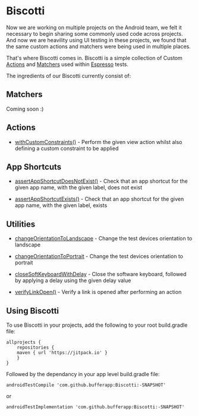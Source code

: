 # Biscotti

Now we are working on multiple projects on the Android team, we felt it necessary to begin sharing some commonly used code across projects. And now we are heavility using UI testing in these projects, we found that the same custom actions and matchers were being used in multiple places.

That's where Biscotti comes in. Biscotti is a simple collection of Custom [Actions](https://developer.android.com/reference/android/support/test/espresso/action/ViewActions.html) and [Matchers](https://developer.android.com/reference/android/support/test/espresso/matcher/ViewMatchers.html) used within [Espresso](https://developer.android.com/training/testing/espresso/index.html) tests.


The ingredients of our Biscotti currently consist of:


Matchers
--------

Coming soon :)


Actions
-------

- [withCustomConstraints()](https://github.com/bufferapp/Biscotti/blob/master/app/src/main/java/org/buffer/android/biscotti/BiscottiActions.kt#L13) - 
Perform the given view action whilst also defining a custom constraint to be applied

App Shortcuts
-------------

- [assertAppShortcutDoesNotExist()](https://github.com/bufferapp/Biscotti/blob/master/app/src/main/java/org/buffer/android/biscotti/BiscottiShortcuts.kt#L14) - Check that an app shortcut for the given app name, with the given label, does not exist

- [assertAppShortcutExists()](https://github.com/bufferapp/Biscotti/blob/master/app/src/main/java/org/buffer/android/biscotti/BiscottiShortcuts.kt#L8) - Check that an app shortcut for the given app name, with the given label, exists

Utilities
---------

- [changeOrientationToLandscape](https://github.com/bufferapp/Biscotti/blob/master/app/src/main/java/org/buffer/android/biscotti/BiscottiUtil.kt#L11) - Change the test devices orientation to landscape

- [changeOrientationToPortrait](https://github.com/bufferapp/Biscotti/blob/master/app/src/main/java/org/buffer/android/biscotti/BiscottiUtil.kt#L15) - Change the test devices orientation to portrait

- [closeSoftKeyboardWithDelay](https://github.com/bufferapp/Biscotti/blob/master/app/src/main/java/org/buffer/android/biscotti/BiscottiUtil.kt#L21) - Close the software keyboard, followed by applying a delay using the given delay value

- [verifyLinkOpen()](https://github.com/bufferapp/Biscotti/blob/master/app/src/main/java/org/buffer/android/biscotti/BiscottiUtil.kt#L31) - Verify a link is opened after performing an action


Using Biscotti
--------------

To use Biscotti in your projects, add the following to your root build.gradle file:

    allprojects {
        repositories {
	    maven { url 'https://jitpack.io' }
        }   
    }

Followed by the dependancy in your app level build.gradle file:

    androidTestCompile 'com.github.bufferapp:Biscotti:-SNAPSHOT'
    
or
    
    androidTestImplementation 'com.github.bufferapp:Biscotti:-SNAPSHOT'
